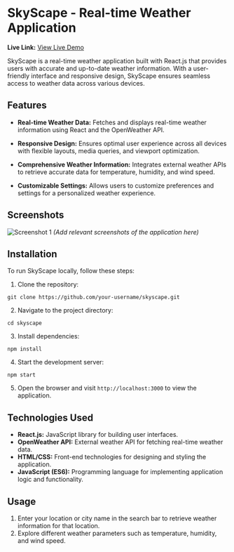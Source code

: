 # SkyScape - Real-time Weather Application

**Live Link:** [View Live Demo](https://skyscape-avi.netlify.app/)

SkyScape is a real-time weather application built with React.js that provides users with accurate and up-to-date weather information. With a user-friendly interface and responsive design, SkyScape ensures seamless access to weather data across various devices.

## Features

- **Real-time Weather Data:** Fetches and displays real-time weather information using React and the OpenWeather API.
- **Responsive Design:** Ensures optimal user experience across all devices with flexible layouts, media queries, and viewport optimization.

- **Comprehensive Weather Information:** Integrates external weather APIs to retrieve accurate data for temperature, humidity, and wind speed.

- **Customizable Settings:** Allows users to customize preferences and settings for a personalized weather experience.

## Screenshots

![Screenshot 1](screenshots/screenshot1.png)
_(Add relevant screenshots of the application here)_

## Installation

To run SkyScape locally, follow these steps:

1. Clone the repository:

```
git clone https://github.com/your-username/skyscape.git
```

2. Navigate to the project directory:

```
cd skyscape
```

3. Install dependencies:

```
npm install
```

4. Start the development server:

```
npm start
```

5. Open the browser and visit `http://localhost:3000` to view the application.

## Technologies Used

- **React.js:** JavaScript library for building user interfaces.
- **OpenWeather API:** External weather API for fetching real-time weather data.
- **HTML/CSS:** Front-end technologies for designing and styling the application.
- **JavaScript (ES6):** Programming language for implementing application logic and functionality.

## Usage

1. Enter your location or city name in the search bar to retrieve weather information for that location.
2. Explore different weather parameters such as temperature, humidity, and wind speed.
